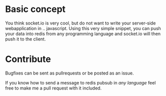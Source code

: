 Basic concept
=============

You think socket.io is very cool, but do not want to write your server-side webapplication in .. javascript. Using this very simple snippet, you can push your data into redis from any programming language and socket.io will then push it to the client.

Contribute
==========

Bugfixes can be sent as pullrequests or be posted as an issue.

If you know how to send a message to redis pubsub in *any language* feel free to make me a pull request with it included.